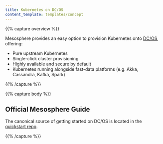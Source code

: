 ```yaml
---
title: Kubernetes on DC/OS
content_template: templates/concept
---
```


{{% capture overview %}}

Mesosphere provides an easy option to provision Kubernetes onto [DC/OS](https://mesosphere.com/product/), offering:

* Pure upstream Kubernetes
* Single-click cluster provisioning
* Highly available and secure by default
* Kubernetes running alongside fast-data platforms (e.g. Akka, Cassandra, Kafka, Spark)

{{% /capture %}}

{{% capture body %}}

## Official Mesosphere Guide

The canonical source of getting started on DC/OS is located in the [quickstart repo](https://github.com/mesosphere/dcos-kubernetes-quickstart).

{{% /capture %}}
